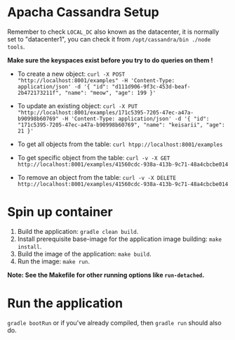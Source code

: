 # Apacha Cassandra Setup

Remember to check `LOCAL_DC` also known as the datacenter, it is normally set to "datacenter1", you can check it from `/opt/cassandra/bin ./node tools`.

**Make sure the keyspaces exist before you try to do queries on them !**

* To create a new object: `curl -X POST "http://localhost:8001/examples" -H 'Content-Type: application/json' -d '{ "id": "d111d906-9f3c-453d-beaf-2b472173211f", "name": "meow", "age": 199 }'`

* To update an existing object: `curl -X PUT "http://localhost:8001/examples/171c5395-7205-47ec-a47a-b90998b60769" -H 'Content-Type: application/json' -d '{ "id": "171c5395-7205-47ec-a47a-b90998b60769", "name": "keisarii", "age": 21 }'`

* To get all objects from the table: `curl htpp://localhost:8001/examples`

* To get specific object from the table: `curl -v -X GET http://localhost:8001/examples/41560cdc-938a-413b-9c71-48a4cbcbe014`

* To remove an object from the table: `curl -v -X DELETE http://localhost:8001/examples/41560cdc-938a-413b-9c71-48a4cbcbe014`

# Spin up container

1. Build the application: `gradle clean build`.
2. Install prerequisite base-image for the application image building: `make install`.
3. Build the image of the application: `make build`.
4. Run the image: `make run`.

**Note: See the Makefile for other running options like `run-detached`.**

# Run the application

`gradle bootRun` or if you've already compiled, then `gradle run` should also do.
